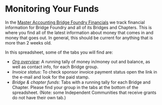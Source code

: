 # Monitoring Your Funds

In the [Master Accounting Bridge Foundry Financials](https://docs.google.com/spreadsheets/d/1ImzwdUEd6j0jwDGW7fHS42qc739fh9LMOUmu_yggIO4/edit?usp=sharing) we track financial information for Bridge Foundry and all of its Bridges and Chapters. This is where you find all of the latest information about money that comes in and money that goes out.  In general, this should be current for anything that is more than 2 weeks old.

In this spreadsheet, some of the tabs you will find are:

* *[Org overview](https://docs.google.com/spreadsheets/d/1ImzwdUEd6j0jwDGW7fHS42qc739fh9LMOUmu_yggIO4/edit#gid=1763745125)*: A running tally of money in/money out and balance, as well as contact info, for each Bridge group.
* *Invoice status*: To check sponsor invoice payment status open the link in the e-mail and look for the paid stamp.
* *Bridge & chapter funds*: Tabs with a running tally for each Bridge and Chapter. Please find your group in the tabs at the bottom of the spreadsheet. (Note: some Independent Communities that receive grants do not have their own tab.)
